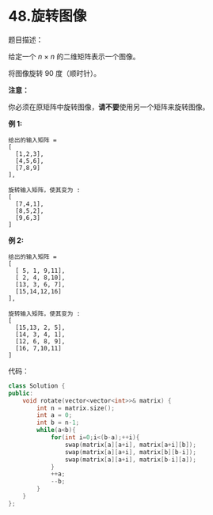 # 48.旋转图像

题目描述：

给定一个 *n* × *n* 的二维矩阵表示一个图像。

将图像旋转 90 度（顺时针）。

**注意：**

你必须在原矩阵中旋转图像，**请不要**使用另一个矩阵来旋转图像。

**例 1:**

```
给出的输入矩阵 = 
[
  [1,2,3],
  [4,5,6],
  [7,8,9]
],

旋转输入矩阵，使其变为 :
[
  [7,4,1],
  [8,5,2],
  [9,6,3]
]
```

 

**例 2:**

```
给出的输入矩阵 =
[
  [ 5, 1, 9,11],
  [ 2, 4, 8,10],
  [13, 3, 6, 7],
  [15,14,12,16]
], 

旋转输入矩阵，使其变为 :
[
  [15,13, 2, 5],
  [14, 3, 4, 1],
  [12, 6, 8, 9],
  [16, 7,10,11]
]
```

代码：

```c++
class Solution {
public:
    void rotate(vector<vector<int>>& matrix) {
        int n = matrix.size();
        int a = 0;
        int b = n-1;
        while(a<b){
            for(int i=0;i<(b-a);++i){
                swap(matrix[a][a+i], matrix[a+i][b]);
                swap(matrix[a][a+i], matrix[b][b-i]);
                swap(matrix[a][a+i], matrix[b-i][a]);
            }
            ++a;
            --b;
        }
    }
};
```

